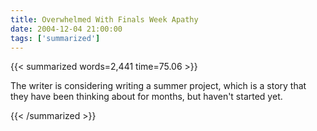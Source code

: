 ```yaml
---
title: Overwhelmed With Finals Week Apathy
date: 2004-12-04 21:00:00
tags: ['summarized']
---
```


{{< summarized words=2,441 time=75.06 >}}

The writer is considering writing a summer project, which is a story that they have been thinking about for months, but haven't started yet.

{{< /summarized >}}